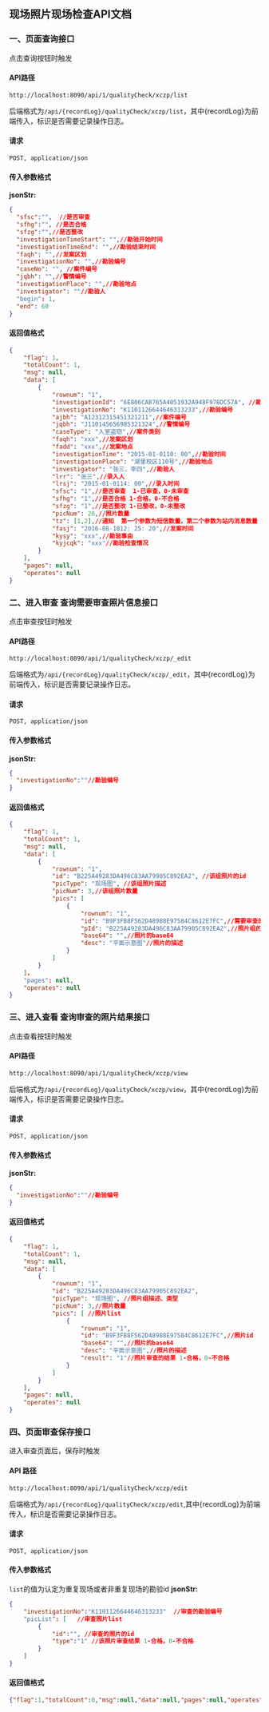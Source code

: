 ## 现场照片现场检查API文档

### 一、页面查询接口

点击查询按钮时触发

#### API路径 

```http
http://localhost:8090/api/1/qualityCheck/xczp/list
```

后端格式为`/api/{recordLog}/qualityCheck/xczp/list`，其中{recordLog}为前端传入，标识是否需要记录操作日志。

#### 请求

```
POST, application/json
```

#### 传入参数格式
**jsonStr:**
```json
{
  "sfsc":"",  //是否审查
  "sfhg":"", //是否合格
  "sfzg":"",//是否整改
  "investigationTimeStart": "",//勘验开始时间
  "investigationTimeEnd": "",//勘验结束时间
  "faqh": "",//发案区划
  "investigationNo": "",//勘验编号
  "caseNo": "", //案件编号
  "jqbh": "",//警情编号
  "investigationPlace": "",//勘验地点
  "investigator": ""//勘验人
  "begin": 1,
  "end": 60
}
```

#### 返回值格式

```json
{
    "flag": 1,
    "totalCount": 1,
    "msg": null,
    "data": [
		{
			"rownum": "1",
			"investigationId": "6E806CAB765A4051932A948F97BDC57A", //勘验id
			"investigationNo": "K1101126644646313233",//勘验编号
			"ajbh": "A12312315451321211",//案件编号
			"jqbh": "J110145656985321324",//警情编号
			"caseType": "入室盗窃",//案件类别
			"faqh": "xxx",//发案区划
			"fadd": "xxx",//发案地点
			"investigationTime": "2015-01-0110: 00",//勘验时间
			"investigationPlace": "湖里校区110号",//勘验地点
			"investigator": "张三、李四",//勘验人
			"lrr": "张三",//录入人
			"lrsj": "2015-01-0114: 00",//录入时间
			"sfsc": "1",//是否审查  1-已审查，0-未审查
			"sfhg": "1",//是否合格 1-合格，0-不合格
			"sfzg": "1",//是否整改 1-已整改，0-未整改
			"picNum": 20,//照片数量
			"tz": [1,2],//通知  第一个参数为短信数量，第二个参数为站内消息数量
			"fasj": "2016-08-1812: 25: 20",//发案时间
			"kysy": "xxx",//勘验事由
			"kyjcqk": "xxx"//勘验检查情况
		}
	],
    "pages": null,
    "operates": null
}
```

### 二、进入审查 查询需要审查照片信息接口

点击审查按钮时触发

#### API路径 

```http
http://localhost:8090/api/1/qualityCheck/xczp/_edit
```

后端格式为`/api/{recordLog}/qualityCheck/xczp/_edit`，其中{recordLog}为前端传入，标识是否需要记录操作日志。

#### 请求

```
POST, application/json
```

#### 传入参数格式
**jsonStr:**
```json
{
  "investigationNo":""//勘验编号
}
```
#### 返回值格式

```json
{
    "flag": 1,
    "totalCount": 1,
    "msg": null,
    "data": [
		{
			"rownum": "1",
			"id": "B225A49283DA496C83AA79905C892EA2", //该组照片的id
			"picType": "现场图", //该组照片描述
			"picNum": 3,//该组照片数量
			"pics": [
				{
					"rownum": "1",
					"id": "B9F3FB8F562D48988E97584C8612E7FC",//需要审查的照片id
					"pId": "B225A49283DA496C83AA79905C892EA2",//照片组的id
					"base64": "",//照片的base64
					"desc": "平面示意图"//照片的描述
				}
			]
		}
	]，
    "pages": null,
    "operates": null
}
```

### 三、进入查看 查询审查的照片结果接口

点击查看按钮时触发

#### API路径 

```http
http://localhost:8090/api/1/qualityCheck/xczp/view
```

后端格式为`/api/{recordLog}/qualityCheck/xczp/view`，其中{recordLog}为前端传入，标识是否需要记录操作日志。

#### 请求

```
POST, application/json
```

#### 传入参数格式
**jsonStr:**
```json
{
  "investigationNo":""//勘验编号
}
```
#### 返回值格式

```json
{
    "flag": 1,
    "totalCount": 1,
    "msg": null,
    "data": [
		{
			"rownum": "1",
			"id": "B225A49283DA496C83AA79905C892EA2",
			"picType": "现场图", //照片组描述、类型
			"picNum": 3,//照片数量
			"pics": [ //照片list
				{
					"rownum": "1",
					"id": "B9F3FB8F562D48988E97584C8612E7FC",//照片id
					"base64": "",//照片的base64
					"desc": "平面示意图",//照片的描述
					"result": "1"//照片审查的结果 1-合格，0-不合格
				}
			]
		}
	],
    "pages": null,
    "operates": null
}
```

### 四、页面审查保存接口

进入审查页面后，保存时触发

#### API 路径

```http
http://localhost:8090/api/1/qualityCheck/xczp/edit
```

后端格式为`/api/{recordLog}/qualityCheck/xczp/edit`,其中{recordLog}为前端传入，标识是否需要记录操作日志。

#### 请求

```
POST, application/json
```

#### 传入参数格式

`list`的值为认定为重复现场或者非重复现场的勘验id
**jsonStr:**
```json
{
    "investigationNo":"K1101126644646313233"  //审查的勘验编号
    "picList": [   //审查照片list
        {
			"id":"", //审查的照片的id
			"type":"1" //该照片审查结果 1-合格，0-不合格
		}
    ]
}
```

#### 返回值格式

```json
{"flag":1,"totalCount":0,"msg":null,"data":null,"pages":null,"operates":null}
```